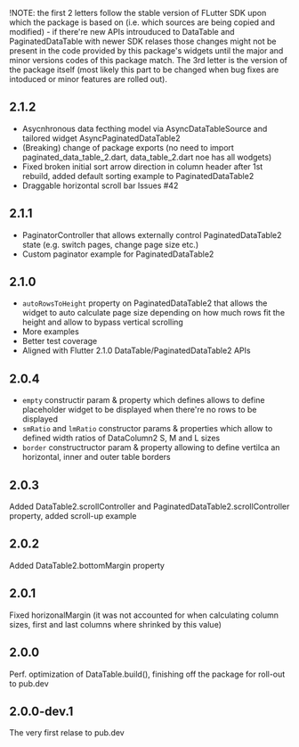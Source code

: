!NOTE: the first 2 letters follow the stable version of FLutter SDK upon which the package is based on (i.e. which sources are being copied and modified) - if there're new APIs introuduced to DataTable and PaginatedDataTable with newer SDK relases those changes might not be present in the code provided by this package's widgets until the major and minor versions codes of this package match. The 3rd letter is the version of the package itself (most likely this part to be changed when bug fixes are intoduced or minor features are rolled out).  

## 2.1.2
- Asycnhronous data fecthing model via AsyncDataTableSource and tailored widget AsyncPaginatedDataTable2
- (Breaking) change of package exports (no need to import paginated_data_table_2.dart, data_table_2.dart noe has all wodgets)
- Fixed broken initial sort arrow direction in column header after 1st rebuild, added default sorting example to PaginatedDataTable2
- Draggable horizontal scroll bar Issues #42


## 2.1.1
- PaginatorController that allows externally control PaginatedDataTable2 state (e.g. switch pages, change page size etc.)
- Custom paginator example for PaginatedDataTable2

## 2.1.0
- `autoRowsToHeight` property on PaginatedDataTable2 that allows the widget to auto calculate page size depending on how much rows fit the height and allow to bypass vertical scrolling
- More examples
- Better test coverage
- Aligned with Flutter 2.1.0 DataTable/PaginatedDataTable2 APIs

## 2.0.4
- `empty` constructir param & property which defines allows to define placeholder widget to be displayed when there're no rows to be displayed
- `smRatio` and `lmRatio` constructor params & properties which allow to defined width ratios of DataColumn2 S, M and L 
sizes
- `border` constructructor param & property allowing to define vertilca an horizontal, inner and outer table borders

## 2.0.3

Added DataTable2.scrollController and PaginatedDataTable2.scrollController property, added scroll-up example

## 2.0.2

Added DataTable2.bottomMargin property

## 2.0.1

Fixed horizonalMargin (it was not accounted for when calculating column sizes, first and last columns where shrinked by this value)

## 2.0.0

Perf. optimization of DataTable.build(), finishing off the package for roll-out to pub.dev

## 2.0.0-dev.1

The very first relase to pub.dev
